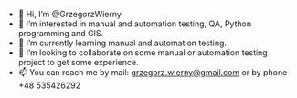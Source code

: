 - 👋 Hi, I’m @GrzegorzWierny
- 👀 I’m interested in manual and automation testing, QA, Python programming and GIS.
- 🌱 I’m currently learning manual and automation testing.
- 💞️ I’m looking to collaborate on some manual or automation testing project to get some experience.
- 📫 You can reach me by mail: grzegorz.wierny@gmail.com or by phone +48 535426292

<!---
GrzegorzWierny/GrzegorzWierny is a ✨ special ✨ repository because its `README.md` (this file) appears on your GitHub profile.
You can click the Preview link to take a look at your changes.
--->
